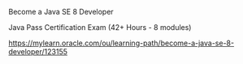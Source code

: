 Become a Java SE 8 Developer

 Java Pass Certification Exam (42+ Hours - 8 modules)
 
 
 https://mylearn.oracle.com/ou/learning-path/become-a-java-se-8-developer/123155	

